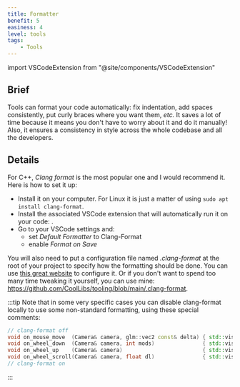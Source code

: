 ```yaml
---
title: Formatter
benefit: 5
easiness: 4
level: tools
tags:
    - Tools
---
```

import VSCodeExtension from "@site/components/VSCodeExtension"

## Brief

Tools can format your code automatically: fix indentation, add spaces consistently, put curly braces where you want them, *etc.*
It saves a lot of time because it means you don't have to worry about it and do it manually!
Also, it ensures a consistency in style across the whole codebase and all the developers.

## Details

For C++, *Clang format* is the most popular one and I would recommend it. Here is how to set it up:
- Install it on your computer. For Linux it is just a matter of using `sudo apt install clang-format`.
- Install the associated VSCode extension that will automatically run it on your code: <VSCodeExtension id="xaver.clang-format"/>.
- Go to your VSCode settings and:
    - set *Default Formatter* to Clang-Format
    - enable *Format on Save*

You will also need to put a configuration file named *.clang-format* at the root of your project to specify how the formatting should be done. You can use [this great website](https://zed0.co.uk/clang-format-configurator/) to configure it. Or if you don't want to spend too many time tweaking it yourself, you can use mine: https://github.com/CoolLibs/tooling/blob/main/.clang-format.

:::tip
Note that in some very specific cases you can disable clang-format locally to use some non-standard formatting, using these special comments:

```cpp
// clang-format off
void on_mouse_move  (Camera& camera, glm::vec2 const& delta) { std::visit([&](auto&& state) { state.on_mouse_move  (*this, camera, delta); }, _state); }
void on_wheel_down  (Camera& camera, int mods)               { std::visit([&](auto&& state) { state.on_wheel_down  (*this, camera, mods);  }, _state); }
void on_wheel_up    (Camera& camera)                         { std::visit([&](auto&& state) { state.on_wheel_up    (*this, camera);        }, _state); }
void on_wheel_scroll(Camera& camera, float dl)               { std::visit([&](auto&& state) { state.on_wheel_scroll(*this, camera, dl);    }, _state); }
// clang-format on
```
:::
